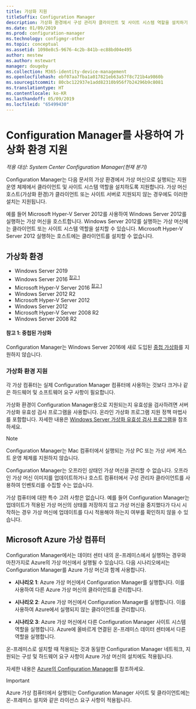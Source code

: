 ```yaml
---
title: 가상화 지원
titleSuffix: Configuration Manager
description: 가상화 환경에서 구성 관리자 클라이언트 및 사이트 시스템 역할을 설치하기 위한 요구 사항입니다.
ms.date: 01/09/2019
ms.prod: configuration-manager
ms.technology: configmgr-other
ms.topic: conceptual
ms.assetid: 1098e8c5-9676-4c2b-841b-ec88bd04e495
author: mestew
ms.author: mstewart
manager: dougeby
ms.collection: M365-identity-device-management
ms.openlocfilehash: ebf07aa7fba1a017821eb63a57f8c721b4a9860b
ms.sourcegitcommit: 80cbc122937e1add82310b956f7b24296b9c8081
ms.translationtype: HT
ms.contentlocale: ko-KR
ms.lasthandoff: 05/09/2019
ms.locfileid: "65499430"
---
```

# <a name="support-for-virtualization-environments-with-configuration-manager"></a>Configuration Manager를 사용하여 가상화 환경 지원

*적용 대상: System Center Configuration Manager(현재 분기)*

Configuration Manager는 다음 문서의 가상 환경에서 가상 머신으로 실행되는 지원 운영 체제에서 클라이언트 및 사이트 시스템 역할을 설치하도록 지원합니다. 가상 머신 호스트(가상화 환경)가 클라이언트 또는 사이트 서버로 지원되지 않는 경우에도 이러한 설치는 지원됩니다.  

예를 들어 Microsoft Hyper-V Server 2012를 사용하여 Windows Server 2012를 실행하는 가상 머신을 호스트합니다. Windows Server 2012를 실행하는 가상 머신에는 클라이언트 또는 사이트 시스템 역할을 설치할 수 있습니다. Microsoft Hyper-V Server 2012 실행하는 호스트에는 클라이언트를 설치할 수 없습니다.  


## <a name="virtualization-environments"></a>가상화 환경

- Windows Server 2019  
- Windows Server 2016 <sup>[참고 1](#bkmk_note1)</sup>  
- Microsoft Hyper-V Server 2016 <sup>[참고 1](#bkmk_note1)</sup>  
- Windows Server 2012 R2  
- Microsoft Hyper-V Server 2012  
- Windows Server 2012  
- Microsoft Hyper-V Server 2008 R2  
- Windows Server 2008 R2  

#### <a name="bkmk_note1"></a> 참고 1: 중첩된 가상화
Configuration Manager는 Windows Server 2016에 새로 도입된 [중첩 가상화](https://docs.microsoft.com/windows-server/virtualization/hyper-v/What-s-new-in-Hyper-V-on-Windows#BKMK_nested)를 지원하지 않습니다.


### <a name="virtualization-environment-support"></a>가상화 환경 지원

각 가상 컴퓨터는 실제 Configuration Manager 컴퓨터에 사용하는 것보다 크거나 같은 하드웨어 및 소프트웨어 요구 사항이 필요합니다.  

가상화 환경이 Configuration Manager용으로 지원되는지 유효성을 검사하려면 서버 가상화 유효성 검사 프로그램을 사용합니다. 온라인 가상화 프로그램 지원 정책 마법사를 포함합니다. 자세한 내용은 [Windows Server 가상화 유효성 검사 프로그램](https://www.windowsservercatalog.com/svvp.aspx)을 참조하세요.  

> [!NOTE]  
> Configuration Manager는 Mac 컴퓨터에서 실행되는 가상 PC 또는 가상 서버 게스트 운영 체제를 지원하지 않습니다.  

Configuration Manager는 오프라인 상태인 가상 머신을 관리할 수 없습니다. 오프라인 가상 머신 이미지를 업데이트하거나 호스트 컴퓨터에서 구성 관리자 클라이언트를 사용하여 인벤토리를 수집할 수는 없습니다.  

가상 컴퓨터에 대한 특수 고려 사항은 없습니다. 예를 들어 Configuration Manager는 업데이트가 적용된 가상 머신의 상태를 저장하지 않고 가상 머신을 중지했다가 다시 시작하는 경우 가상 머신에 업데이트를 다시 적용해야 하는지 여부를 확인하지 않을 수 있습니다.  



##  <a name="bkmk_Azure"></a> Microsoft Azure 가상 컴퓨터  

Configuration Manager에서는 데이터 센터 내의 온-프레미스에서 실행하는 경우와 마찬가지로 Azure의 가상 머신에서 실행될 수 있습니다. 다음 시나리오에서는 Configuration Manager를 Azure 가상 머신과 함께 사용합니다.  

- **시나리오 1**: Azure 가상 머신에서 Configuration Manager를 실행합니다. 이를 사용하여 다른 Azure 가상 머신의 클라이언트를 관리합니다.  

- **시나리오 2**: Azure 가상 머신에서 Configuration Manager를 실행합니다. 이를 사용하여 Azure에서 실행되지 않는 클라이언트를 관리합니다.  

- **시나리오 3**: Azure 가상 머신에서 다른 Configuration Manager 사이트 시스템 역할을 실행합니다. Azure에 올바르게 연결된 온-프레미스 데이터 센터에서 다른 역할을 실행합니다.  

온-프레미스로 설치할 때 적용되는 것과 동일한 Configuration Manager 네트워크, 지원되는 구성 및 하드웨어 요구 사항이 Azure 가상 머신의 설치에도 적용됩니다.  

자세한 내용은 [Azure의 Configuration Manager](/sccm/core/understand/configuration-manager-on-azure)를 참조하세요.

> [!IMPORTANT]  
> Azure 가상 컴퓨터에서 실행되는 Configuration Manager 사이트 및 클라이언트에는 온-프레미스 설치와 같은 라이선스 요구 사항이 적용됩니다.  
